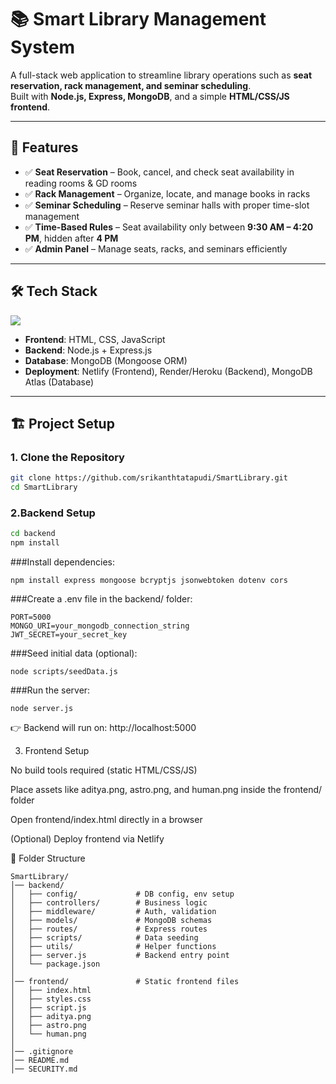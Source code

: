 # 📚 Smart Library Management System  

A full-stack web application to streamline library operations such as **seat reservation, rack management, and seminar scheduling**.  
Built with **Node.js, Express, MongoDB**, and a simple **HTML/CSS/JS frontend**.  

---

## 🚀 Features  

- ✅ **Seat Reservation** – Book, cancel, and check seat availability in reading rooms & GD rooms  
- ✅ **Rack Management** – Organize, locate, and manage books in racks  
- ✅ **Seminar Scheduling** – Reserve seminar halls with proper time-slot management  
- ✅ **Time-Based Rules** – Seat availability only between **9:30 AM – 4:20 PM**, hidden after **4 PM**  
- ✅ **Admin Panel** – Manage seats, racks, and seminars efficiently  

---

## 🛠️ Tech Stack  

<p align="left">
  <img src="https://skillicons.dev/icons?i=nodejs,express,mongodb,html,css,javascript,netlify,heroku" />
</p>

- **Frontend**: HTML, CSS, JavaScript  
- **Backend**: Node.js + Express.js  
- **Database**: MongoDB (Mongoose ORM)  
- **Deployment**: Netlify (Frontend), Render/Heroku (Backend), MongoDB Atlas (Database)  

---

## 🏗️ Project Setup  

### 1. Clone the Repository  
```bash
git clone https://github.com/srikanthtatapudi/SmartLibrary.git
cd SmartLibrary
```
### 2.Backend Setup
```bash
cd backend
npm install
```
###Install dependencies:
```
npm install express mongoose bcryptjs jsonwebtoken dotenv cors

```
###Create a .env file in the backend/ folder:
```
PORT=5000
MONGO_URI=your_mongodb_connection_string
JWT_SECRET=your_secret_key
```

###Seed initial data (optional):
```
node scripts/seedData.js
```

###Run the server:
```
node server.js
```

👉 Backend will run on: http://localhost:5000

3. Frontend Setup

No build tools required (static HTML/CSS/JS)

Place assets like aditya.png, astro.png, and human.png inside the frontend/ folder

Open frontend/index.html directly in a browser

(Optional) Deploy frontend via Netlify

📂 Folder Structure
```
SmartLibrary/
│── backend/                
│   ├── config/             # DB config, env setup
│   ├── controllers/        # Business logic
│   ├── middleware/         # Auth, validation
│   ├── models/             # MongoDB schemas
│   ├── routes/             # Express routes
│   ├── scripts/            # Data seeding
│   ├── utils/              # Helper functions
│   ├── server.js           # Backend entry point
│   └── package.json
│
│── frontend/               # Static frontend files
│   ├── index.html
│   ├── styles.css
│   ├── script.js
│   ├── aditya.png
│   ├── astro.png
│   └── human.png
│
│── .gitignore
│── README.md
│── SECURITY.md
```

